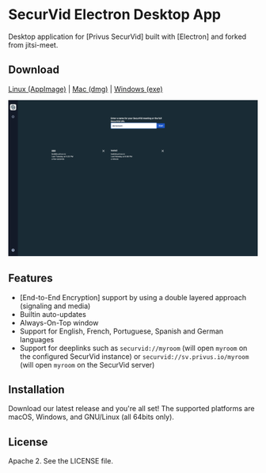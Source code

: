 # SecurVid Electron Desktop App

Desktop application for [Privus SecurVid] built with [Electron] and forked from jitsi-meet.

## Download

[Linux (AppImage)](https://github.com/privussec/securvid_desktop/releases/latest/download/securvid-x86_64.AppImage) | [Mac (dmg)](https://github.com/privussec/securvid_desktop/releases/latest/download/securvid.dmg) | [Windows (exe)](https://github.com/privussec/securvid_desktop/releases/latest/download/securvid.exe)

![](screenshot.png)

## Features

- [End-to-End Encryption] support by using a double layered approach (signaling and media)
- Builtin auto-updates
- Always-On-Top window
- Support for English, French, Portuguese, Spanish and German languages
- Support for deeplinks such as `securvid://myroom` (will open `myroom` on the configured SecurVid instance) or `securvid://sv.privus.io/myroom` (will open `myroom` on the SecurVid server)

## Installation

Download our latest release and you're all set! The supported platforms
are macOS, Windows, and GNU/Linux (all 64bits only).


</details>

## License

Apache 2. See the LICENSE file.


